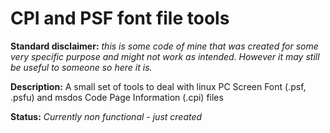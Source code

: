 # CPI and PSF font file tools

**Standard disclaimer:** _this is some code of mine that was created for some very specific purpose and might not work as intended. However it may still be useful to someone so here it is._

**Description:** A small set of tools to deal with linux PC Screen Font (.psf, .psfu) and msdos Code Page Information (.cpi) files

**Status:** _Currently non functional - just created_
